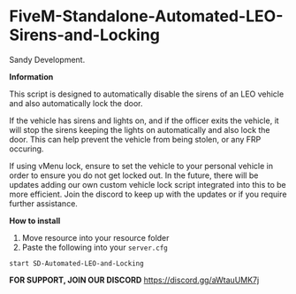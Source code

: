 # FiveM-Standalone-Automated-LEO-Sirens-and-Locking
Sandy Development.

**Information**

This script is designed to automatically disable the sirens of an LEO vehicle and also automatically lock the door. 

If the vehicle has sirens and lights on, and if the officer exits the vehicle, it will stop the sirens keeping the lights on automatically and also lock the door. This can help prevent the vehicle from being stolen, or any FRP occuring.

If using vMenu lock, ensure to set the vehicle to your personal vehicle in order to ensure you do not get locked out. In the future, there will be updates adding our own custom vehicle lock script integrated into this to be more efficient. Join the discord to keep up with the updates or if you require further assistance.  

**How to install**

1. Move resource into your resource folder
2. Paste the following into your `server.cfg`

```start SD-Automated-LEO-and-Locking```

**FOR SUPPORT, JOIN OUR DISCORD**
https://discord.gg/aWtauUMK7j
